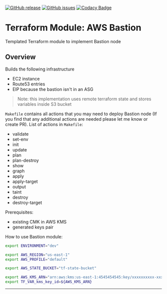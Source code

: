 [![GitHub release](https://img.shields.io/github/release/OlegGorj/tf-modules-aws-bastion.svg)](https://github.com/OlegGorj/tf-modules-aws-bastion/releases)
[![GitHub issues](https://img.shields.io/github/issues/OlegGorj/tf-modules-aws-bastion.svg)](https://github.com/OlegGorj/tf-modules-aws-bastion/issues)
[![Codacy Badge](https://api.codacy.com/project/badge/Grade/0c85a578cb0c4c85bddb373a6f3686ce)](https://app.codacy.com/app/oleggorj/tf-modules-aws-bastion?utm_source=github.com&utm_medium=referral&utm_content=OlegGorj/tf-modules-aws-bastion&utm_campaign=badger)

# Terraform Module: AWS Bastion

Templated Terraform module to implement Bastion node

## Overview

Builds the following infrastructure

- EC2 instance
- Route53 entries
- EIP because the bastion isn't in an ASG

> Note: this implementation uses remote terraform state and stores variables inside S3 bucket

`Makefile` contains all actions that you may need to deploy Bastion node (If you find that any additional actions are needed please let me know or create PR).
List of actions in `Makefile`:

- validate
- set-env
- init
- update
- plan
- plan-destroy
- show
- graph
- apply
- apply-target
- output
- taint
- destroy
- destroy-target

Prerequisites:
- existing CMK in AWS KMS
- generated keys pair

How to use Bastion module:

```bash
export ENVIRONMENT="dev"

export AWS_REGION="us-east-1"
export AWS_PROFILE="default"

export AWS_STATE_BUCKET="tf-state-bucket"

export AWS_KMS_ARN="arn:aws:kms:us-east-1:4545454545:key/xxxxxxxxxx-xxxx-xxxx-xxxx-xxxxxxxxxxxxxx"
export TF_VAR_kms_key_id=${AWS_KMS_ARN}
```


---
